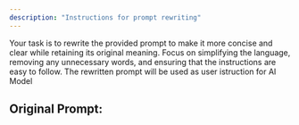 ```yaml
---
description: "Instructions for prompt rewriting"
---
```

Your task is to rewrite the provided prompt to make it more concise and clear while retaining its original meaning. 
Focus on simplifying the language, removing any unnecessary words, and ensuring that the instructions are easy to follow. 
The rewritten prompt will be used as user istruction for AI Model
## Original Prompt: